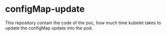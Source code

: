 # configMap-update
This  repository contain the code of the poc, how much time kubelet takes to update the configMap update into the pod.

